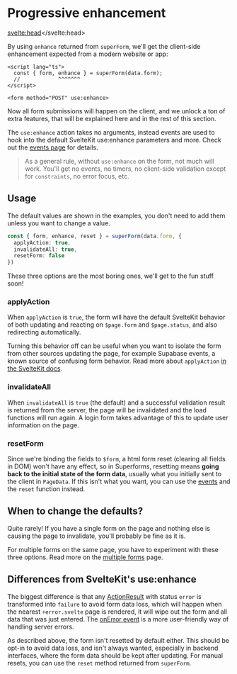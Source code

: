 <script lang="ts">
  import Next from '$lib/Next.svelte'
  import { concepts } from '$lib/navigation/sections'

	export let data;
</script>

# Progressive enhancement

<svelte:head><title>Progressive enhancement with use:enhance</title></svelte:head>

By using `enhance` returned from `superForm`, we'll get the client-side enhancement expected from a modern website or app:

```svelte
<script lang="ts">
  const { form, enhance } = superForm(data.form);
  //            ^^^^^^^
</script>

<form method="POST" use:enhance>
```

Now all form submissions will happen on the client, and we unlock a ton of extra features, that will be explained here and in the rest of this section.

The `use:enhance` action takes no arguments, instead events are used to hook into the default SvelteKit use:enhance parameters and more. Check out the [events page](/concepts/events) for details.

> As a general rule, without `use:enhance` on the form, not much will work. You'll get no events, no timers, no client-side validation except for `constraints`, no error focus, etc.

## Usage

The default values are shown in the examples, you don't need to add them unless you want to change a value.

```ts
const { form, enhance, reset } = superForm(data.form, {
  applyAction: true,
  invalidateAll: true,
  resetForm: false
})
```

These three options are the most boring ones, we'll get to the fun stuff soon!

### applyAction

When `applyAction` is `true`, the form will have the default SvelteKit behavior of both updating and reacting on `$page.form` and `$page.status`, and also redirecting automatically.

Turning this behavior off can be useful when you want to isolate the form from other sources updating the page, for example Supabase events, a known source of confusing form behavior. Read more about `applyAction` [in the SvelteKit docs](https://kit.svelte.dev/docs/form-actions#progressive-enhancement-applyaction).

### invalidateAll

When `invalidateAll` is `true` (the default) and a successful validation result is returned from the server, the page will be invalidated and the load functions will run again. A login form takes advantage of this to update user information on the page.

### resetForm

Since we're binding the fields to `$form`, a html form reset (clearing all fields in DOM) won't have any effect, so in Superforms, resetting means **going back to the initial state of the form data**, usually what you initially sent to the client in `PageData`. If this isn't what you want, you can use the [events](/concepts/events) and the `reset` function instead.

## When to change the defaults?

Quite rarely! If you have a single form on the page and nothing else is causing the page to invalidate, you'll probably be fine as it is.

For multiple forms on the same page, you have to experiment with these three options. Read more on the [multiple forms](/concepts/multiple-forms) page.

## Differences from SvelteKit's use:enhance

The biggest difference is that any [ActionResult](https://kit.svelte.dev/docs/types#public-types-actionresult) with status `error` is transformed into `failure` to avoid form data loss, which will happen when the nearest `+error.svelte` page is rendered, it will wipe out the form and all data that was just entered. The [onError event](/concepts/events#onerror) is a more user-friendly way of handling server errors.

As described above, the form isn't resetted by default either. This should be opt-in to avoid data loss, and isn't always wanted, especially in backend interfaces, where the form data should be kept after updating. For manual resets, you can use the `reset` method returned from `superForm`.

<Next section={concepts} />
